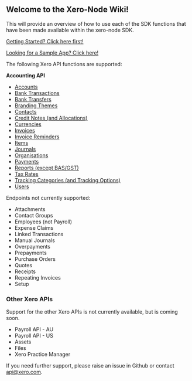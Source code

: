 ## Welcome to the Xero-Node Wiki!

This will provide an overview of how to use each of the SDK functions that have been made available within the xero-node SDK.

[Getting Started? Click here first!](https://github.com/XeroAPI/xero-node/wiki/Creating-an-SDK-Client)

[Looking for a Sample App? Click here!](https://github.com/XeroAPI/xero-node/wiki/Sample-App-Setup)

The following Xero API functions are supported:

**Accounting API**
* [Accounts](https://github.com/XeroAPI/xero-node/wiki/Accounts)
* [Bank Transactions](https://github.com/XeroAPI/xero-node/wiki/Bank-Transactions)
* [Bank Transfers](https://github.com/XeroAPI/xero-node/wiki/Bank-Transfers)
* [Branding Themes](https://github.com/XeroAPI/xero-node/wiki/Branding-Themes)
* [Contacts](https://github.com/XeroAPI/xero-node/wiki/Contacts)
* [Credit Notes (and Allocations)](https://github.com/XeroAPI/xero-node/wiki/Credit-Notes)
* [Currencies](https://github.com/XeroAPI/xero-node/wiki/Currencies)
* [Invoices](https://github.com/XeroAPI/xero-node/wiki/Invoices)
* [Invoice Reminders](https://github.com/XeroAPI/xero-node/wiki/Invoice-Reminders)
* [Items](https://github.com/XeroAPI/xero-node/wiki/Items)
* [Journals](https://github.com/XeroAPI/xero-node/wiki/Journals)
* [Organisations](https://github.com/XeroAPI/xero-node/wiki/Organisations)
* [Payments](https://github.com/XeroAPI/xero-node/wiki/Payments)
* [Reports (except BAS/GST)](https://github.com/XeroAPI/xero-node/wiki/Reports)
* [Tax Rates](https://github.com/XeroAPI/xero-node/wiki/Tax-Rates)
* [Tracking Categories (and Tracking Options)](https://github.com/XeroAPI/xero-node/wiki/Tracking-Categories)
* [Users](https://github.com/XeroAPI/xero-node/wiki/Users)

Endpoints not currently supported:

* Attachments
* Contact Groups
* Employees (not Payroll)
* Expense Claims
* Linked Transactions
* Manual Journals
* Overpayments
* Prepayments
* Purchase Orders
* Quotes
* Receipts
* Repeating Invoices
* Setup

### Other Xero APIs

Support for the other Xero APIs is not currently available, but is coming soon.

* Payroll API - AU
* Payroll API - US
* Assets
* Files
* Xero Practice Manager


If you need further support, please raise an issue in Github or contact api@xero.com.


